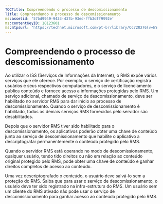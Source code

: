 ```yaml
---
TOCTitle: Compreendendo o processo de descomissionamento
Title: Compreendendo o processo de descomissionamento
ms:assetid: '57bd9949-9433-437b-93ed-ffb2dff9992e'
ms:contentKeyID: 18123601
ms:mtpsurl: 'https://technet.microsoft.com/pt-br/library/Cc720276(v=WS.10)'
---
```


Compreendendo o processo de descomissionamento
==============================================

Ao utilizar o ISS (Serviços de Informações da Internet), o RMS expõe vários serviços que ele oferece. Por exemplo, o serviço de certificação registra usuários e seus respectivos computadores, e o serviço de licenciamento publica conteúdo e fornece acesso a informações protegidas pelo RMS. Um serviço adicional, chamado de serviço de descomissionamento, deve ser habilitado no servidor RMS para dar início ao processo de descomissionamento. Quando o serviço de descomissionamento é habilitado, todos os demais serviços RMS fornecidos pelo servidor são desabilitados.

Depois que o servidor RMS tiver sido habilitado para o descomissionamento, os aplicativos poderão obter uma chave de conteúdo junto ao serviço de descomissionamento que habilite o aplicativo a descriptografar permanentemente o conteúdo protegido pelo RMS.

Quando o servidor RMS está operando no modo de descomissionamento, qualquer usuário, tendo tido direitos ou não em relação ao conteúdo original protegido pelo RMS, pode obter uma chave de conteúdo e ganhar direitos completos de acesso ao conteúdo.

Uma vez descriptografado o conteúdo, o usuário deve salvá-lo sem a proteção do RMS. Saiba que para usar o serviço de descomissionamento, o usuário deve ter sido registrado na infra-estrutura do RMS. Um usuário sem um cliente do RMS ativado não pode usar o serviço de descomissionamento para ganhar acesso ao conteúdo protegido pelo RMS.
